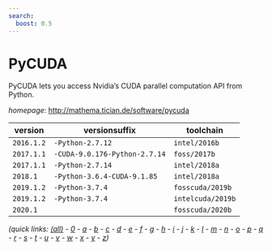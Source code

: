 ```yaml
---
search:
  boost: 0.5
---
```

# PyCUDA

PyCUDA lets you access Nvidia’s CUDA parallel computation API from Python.

*homepage*: <http://mathema.tician.de/software/pycuda>

version | versionsuffix | toolchain
--------|---------------|----------
``2016.1.2`` | ``-Python-2.7.12`` | ``intel/2016b``
``2017.1.1`` | ``-CUDA-9.0.176-Python-2.7.14`` | ``foss/2017b``
``2017.1.1`` | ``-Python-2.7.14`` | ``intel/2018a``
``2018.1`` | ``-Python-3.6.4-CUDA-9.1.85`` | ``intel/2018a``
``2019.1.2`` | ``-Python-3.7.4`` | ``fosscuda/2019b``
``2019.1.2`` | ``-Python-3.7.4`` | ``intelcuda/2019b``
``2020.1`` |  | ``fosscuda/2020b``


*(quick links: [(all)](../index.md) - [0](../0/index.md) - [a](../a/index.md) - [b](../b/index.md) - [c](../c/index.md) - [d](../d/index.md) - [e](../e/index.md) - [f](../f/index.md) - [g](../g/index.md) - [h](../h/index.md) - [i](../i/index.md) - [j](../j/index.md) - [k](../k/index.md) - [l](../l/index.md) - [m](../m/index.md) - [n](../n/index.md) - [o](../o/index.md) - [p](../p/index.md) - [q](../q/index.md) - [r](../r/index.md) - [s](../s/index.md) - [t](../t/index.md) - [u](../u/index.md) - [v](../v/index.md) - [w](../w/index.md) - [x](../x/index.md) - [y](../y/index.md) - [z](../z/index.md))*


